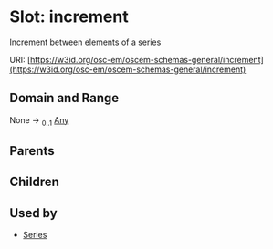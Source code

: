 
# Slot: increment

Increment between elements of a series

URI: [https://w3id.org/osc-em/oscem-schemas-general/increment](https://w3id.org/osc-em/oscem-schemas-general/increment)


## Domain and Range

None &#8594;  <sub>0..1</sub> [Any](Any.md)

## Parents


## Children


## Used by

 * [Series](Series.md)
